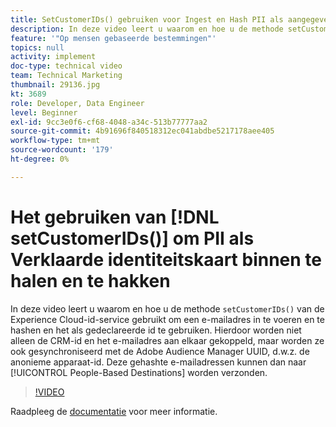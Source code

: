 ```yaml
---
title: SetCustomerIDs() gebruiken voor Ingest en Hash PII als aangegeven id
description: In deze video leert u waarom en hoe u de methode setCustomerIDs() van de Experience Cloud-id-service gebruikt om een e-mailadres in te voeren en te hashen en het als gedeclareerde id te gebruiken. Hierdoor worden niet alleen de CRM-id en het e-mailadres aan elkaar gekoppeld, maar worden ze ook gesynchroniseerd met de Adobe Audience Manager UUID, d.w.z. de anonieme apparaat-id. Deze gehashte e-mailadressen kunnen dan naar Op mensen gebaseerde Doelen worden verzonden.
feature: '"Op mensen gebaseerde bestemmingen"'
topics: null
activity: implement
doc-type: technical video
team: Technical Marketing
thumbnail: 29136.jpg
kt: 3689
role: Developer, Data Engineer
level: Beginner
exl-id: 9cc3e0f6-cf68-4048-a34c-513b77777aa2
source-git-commit: 4b91696f840518312ec041abdbe5217178aee405
workflow-type: tm+mt
source-wordcount: '179'
ht-degree: 0%

---
```


# Het gebruiken van [!DNL setCustomerIDs()] om PII als Verklaarde identiteitskaart binnen te halen en te hakken

In deze video leert u waarom en hoe u de methode `setCustomerIDs()` van de Experience Cloud-id-service gebruikt om een e-mailadres in te voeren en te hashen en het als gedeclareerde id te gebruiken. Hierdoor worden niet alleen de CRM-id en het e-mailadres aan elkaar gekoppeld, maar worden ze ook gesynchroniseerd met de Adobe Audience Manager UUID, d.w.z. de anonieme apparaat-id. Deze gehashte e-mailadressen kunnen dan naar [!UICONTROL People-Based Destinations] worden verzonden.

>[!VIDEO](https://video.tv.adobe.com/v/29136/?quality=12)

Raadpleeg de [documentatie](https://docs.adobe.com/content/help/en/id-service/using/reference/hashing-support.html) voor meer informatie.
